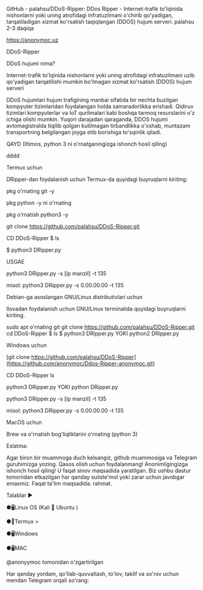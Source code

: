 GitHub - palahsu/DDoS-Ripper: DDos Ripper - Internet-trafik to'lqinida nishonlarni yoki uning atrofidagi infratuzilmani o'chirib qo'yadigan, tarqatiladigan xizmat ko'rsatish taqiqlangan (DDOS) hujum serveri.
palahsu
2-3 daqiqa

https://anonymoc.uz

DDoS-Ripper

DDoS hujumi nima?

Internet-trafik to'lqinida nishonlarni yoki uning atrofidagi infratuzilmani uzib qo'yadigan tarqatilishi mumkin bo'lmagan xizmat ko'rsatish (DDOS) hujum serveri

DDoS hujumlari hujum trafigining manbai sifatida bir nechta buzilgan kompyuter tizimlaridan foydalangan holda samaradorlikka erishadi. Qidiruv tizimlari kompyuterlar va IoT qurilmalari kabi boshqa tarmoq resurslarini o'z ichiga olishi mumkin. Yuqori darajadan qaraganda, DDOS hujumi avtomagistralda tiqilib qolgan kutilmagan tirbandlikka o'xshab, muntazam transportning belgilangan joyga etib borishiga to'sqinlik qiladi.

QAYD (Iltimos, python 3 ni o'rnatganingizga ishonch hosil qiling)

dddd

Termux uchun

DRipper-dan foydalanish uchun Termux-da quyidagi buyruqlarni kiriting:

pkg o'rnating git -y

pkg python -y ni o'rnating

pkg o'rnatish python3 -y

git clone https://github.com/palahsu/DDoS-Ripper.git

CD DDoS-Ripper $ ls

$ python3 DRipper.py

USGAE

python3 DRipper.py -s [ip ​​manzil] -t 135

misol: python3 DRipper.py -s 0.00.00.00 -t 135

Debian-ga asoslangan GNU/Linux distributivlari uchun

Ilovadan foydalanish uchun GNU/Linux terminalida quyidagi buyruqlarni kiriting.

sudo apt o'rnating git git clone https://github.com/palahsu/DDoS-Ripper.git cd DDoS-Ripper $ ls $ python3 DRipper.py YOKI python2 DRipper.py

Windows uchun

[git clone https://github.com/palahsu/DDoS-Ripper](https://github.com/anonymoc/Ddos-Ripper-anonymoc.git)

CD DDoS-Ripper ls

python3 DRipper.py YOKI python DRipper.py

python3 DRipper.py -s [ip ​​manzil] -t 135

misol: python3 DRipper.py -s 0.00.00.00 -t 135

MacOS uchun

Brew va o'rnatish bog'liqliklarini o'rnating (python 3)

Eslatma:

Agar biron bir muammoga duch kelsangiz, github muammosiga va Telegram guruhimizga yozing. Qasos olish uchun foydalanmang! Anonimligingizga ishonch hosil qiling! U faqat sinov maqsadida yaratilgan. Biz ushbu dastur tomonidan etkazilgan har qanday suiiste'mol yoki zarar uchun javobgar emasmiz. Faqat ta'lim maqsadida. rahmat.

Talablar ▶️

●🖥Linux OS (Kali 🐉 Ubuntu )

●📱Termux >

●🖥Windows

●🖥MAC

@anonyymoc tomonidan o'zgartirilgan

Har qanday yordam, qo'llab-quvvatlash, to'lov, taklif va so'rov uchun mendan Telegram orqali so'rang:
